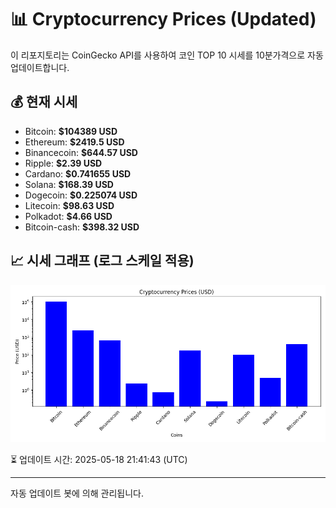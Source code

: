 
# 📊 Cryptocurrency Prices (Updated)

이 리포지토리는 CoinGecko API를 사용하여 코인 TOP 10 시세를 10분가격으로 자동 업데이트합니다.

## 💰 현재 시세
- Bitcoin: **$104389 USD**
- Ethereum: **$2419.5 USD**
- Binancecoin: **$644.57 USD**
- Ripple: **$2.39 USD**
- Cardano: **$0.741655 USD**
- Solana: **$168.39 USD**
- Dogecoin: **$0.225074 USD**
- Litecoin: **$98.63 USD**
- Polkadot: **$4.66 USD**
- Bitcoin-cash: **$398.32 USD**

## 📈 시세 그래프 (로그 스케일 적용)
![Crypto Prices](crypto_prices.png)

⏳ 업데이트 시간: 2025-05-18 21:41:43 (UTC)

---
자동 업데이트 봇에 의해 관리됩니다.

